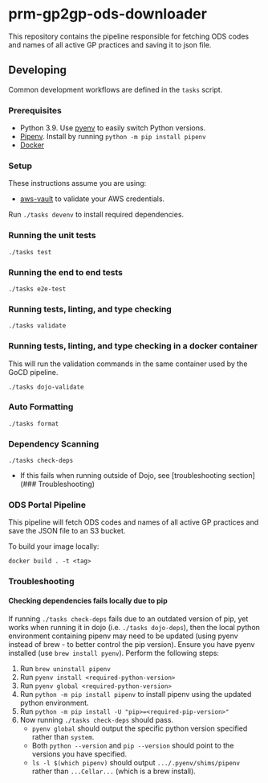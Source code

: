 # prm-gp2gp-ods-downloader

This repository contains the pipeline responsible for fetching ODS codes and names of all active GP practices and saving it to json file.

## Developing

Common development workflows are defined in the `tasks` script.

### Prerequisites

- Python 3.9. Use [pyenv](https://github.com/pyenv/pyenv) to easily switch Python versions.
- [Pipenv](https://pypi.org/project/pipenv/). Install by running `python -m pip install pipenv`
- [Docker](https://www.docker.com/get-started)

### Setup
These instructions assume you are using:

- [aws-vault](https://github.com/99designs/aws-vault) to validate your AWS credentials.

Run `./tasks devenv` to install required dependencies.

### Running the unit tests

`./tasks test`

### Running the end to end tests

`./tasks e2e-test`

### Running tests, linting, and type checking

`./tasks validate`

### Running tests, linting, and type checking in a docker container

This will run the validation commands in the same container used by the GoCD pipeline.

`./tasks dojo-validate`

### Auto Formatting

`./tasks format`

### Dependency Scanning

`./tasks check-deps`
- If this fails when running outside of Dojo, see [troubleshooting section](### Troubleshooting)

### ODS Portal Pipeline

This pipeline will fetch ODS codes and names of all active GP practices and save the JSON file to an S3 bucket.

To build your image locally:

`docker build . -t <tag>`

### Troubleshooting

#### Checking dependencies fails locally due to pip

If running `./tasks check-deps` fails due to an outdated version of pip, yet works when running it in dojo (i.e. `./tasks dojo-deps`), then the local python environment containing pipenv may need to be updated (using pyenv instead of brew - to better control the pip version).
Ensure you have pyenv installed (use `brew install pyenv`).
Perform the following steps:

1. Run `brew uninstall pipenv`
4. Run `pyenv install <required-python-version>`
5. Run `pyenv global <required-python-version>`
6. Run `python -m pip install pipenv` to install pipenv using the updated python environment.
7. Run `python -m pip install -U "pip>=<required-pip-version>"`
8. Now running `./tasks check-deps` should pass.
    - `pyenv global` should output the specific python version specified rather than `system`.
    - Both `python --version` and `pip --version` should point to the versions you have specified.
    - `ls -l $(which pipenv)` should output `.../.pyenv/shims/pipenv` rather than `...Cellar...` (which is a brew install).
